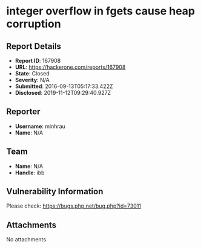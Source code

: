 # integer overflow in fgets cause heap corruption

## Report Details
- **Report ID**: 167908
- **URL**: https://hackerone.com/reports/167908
- **State**: Closed
- **Severity**: N/A
- **Submitted**: 2016-09-13T05:17:33.422Z
- **Disclosed**: 2019-11-12T09:29:40.927Z

## Reporter
- **Username**: minhrau
- **Name**: N/A

## Team
- **Name**: N/A
- **Handle**: ibb

## Vulnerability Information
Please check: https://bugs.php.net/bug.php?id=73011

## Attachments
No attachments
